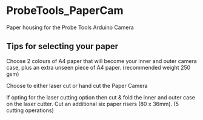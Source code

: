 # ProbeTools_PaperCam
Paper housing for the Probe Tools Arduino Camera

## Tips for selecting your paper

Choose 2 colours of A4 paper that will become your inner and outer camera case, plus an extra unseen piece of A4 paper. (recommended weight 250 gsm) 

Choose to either laser cut or hand cut the Paper Camera

If opting for the laser cutting option then cut & fold the inner and outer case on the laser 
cutter.  Cut an additional six paper risers (80 x 36mm). (5 cutting operations)
